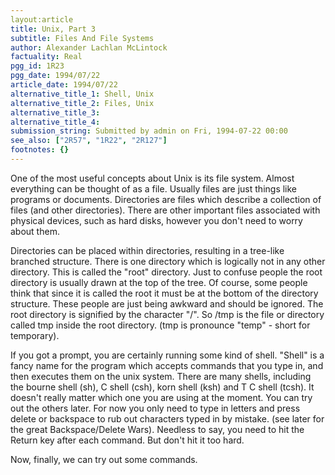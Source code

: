 ```yaml
---
layout:article
title: Unix, Part 3
subtitle: Files And File Systems
author: Alexander Lachlan McLintock
factuality: Real
pgg_id: 1R23
pgg_date: 1994/07/22
article_date: 1994/07/22
alternative_title_1: Shell, Unix
alternative_title_2: Files, Unix
alternative_title_3: 
alternative_title_4: 
submission_string: Submitted by admin on Fri, 1994-07-22 00:00
see_also: ["2R57", "1R22", "2R127"]
footnotes: {}
---
```

<div>
<p>One of the most useful concepts about Unix is its file system. Almost everything can be thought of as a file. Usually files are just things like programs or documents. Directories are files which describe a collection of files (and other directories). There are other important files associated with physical devices, such as hard disks, however you don't need to worry about them.</p>
<p>Directories can be placed within directories, resulting in a tree-like branched structure. There is one directory which is logically not in any other directory. This is called the "root" directory. Just to confuse people the root directory is usually drawn at the top of the tree. Of course, some people think that since it is called the root it must be at the bottom of the directory structure. These people are just being awkward and should be ignored. The root directory is signified by the character "/". So /tmp is the file or directory called tmp inside the root directory. (tmp is pronounce "temp" - short for temporary).</p>
<p>If you got a prompt, you are certainly running some kind of shell. "Shell" is a fancy name for the program which accepts commands that you type in, and then executes them on the unix system. There are many shells, including the bourne shell (sh), C shell (csh), korn shell (ksh) and T C shell (tcsh). It doesn't really matter which one you are using at the moment. You can try out the others later. For now you only need to type in letters and press delete or backspace to rub out characters typed in by mistake. (see later for the great Backspace/Delete Wars). Needless to say, you need to hit the Return key after each command. But don't hit it too hard.</p>
<p>Now, finally, we can try out some commands.</p>
</div>
